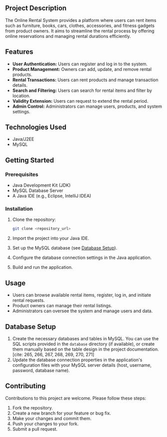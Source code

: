 ## Project Description

The Online Rental System provides a platform where users can rent items such as furniture, books, cars, clothes, accessories, and fitness gadgets from product owners.
It aims to streamline the rental process by offering online reservations and managing rental durations efficiently. 

## Features

* **User Authentication:** Users can register and log in to the system. 
* **Product Management:** Owners can add, update, and remove rental products. 
* **Rental Transactions:** Users can rent products and manage transaction details. 
* **Search and Filtering:** Users can search for rental items and filter by location. 
* **Validity Extension:** Users can request to extend the rental period. 
* **Admin Control:** Administrators can manage users, products, and system settings. 

## Technologies Used

* Java/J2EE
* MySQL 

## Getting Started

### Prerequisites

* Java Development Kit (JDK)
* MySQL Database Server
* A Java IDE (e.g., Eclipse, IntelliJ IDEA)

### Installation

1.  Clone the repository:

    ```bash
    git clone <repository_url>
    ```

2.  Import the project into your Java IDE.
3.  Set up the MySQL database (see [Database Setup](#database-setup)).
4.  Configure the database connection settings in the Java application.
5.  Build and run the application.

## Usage

* Users can browse available rental items, register, log in, and initiate rental requests.
* Product owners can manage their rental listings.
* Administrators can oversee the system and manage users and data.

## Database Setup

1.  Create the necessary databases and tables in MySQL. You can use the SQL scripts provided in the `database` directory (if available), or create them manually based on the table design in the project documentation. [cite: 265, 266, 267, 268, 269, 270, 271]
2.  Update the database connection properties in the application's configuration files with your MySQL server details (host, username, password, database name).

## Contributing

Contributions to this project are welcome. Please follow these steps:

1.  Fork the repository.
2.  Create a new branch for your feature or bug fix.
3.  Make your changes and commit them.
4.  Push your changes to your fork.
5.  Submit a pull request.
